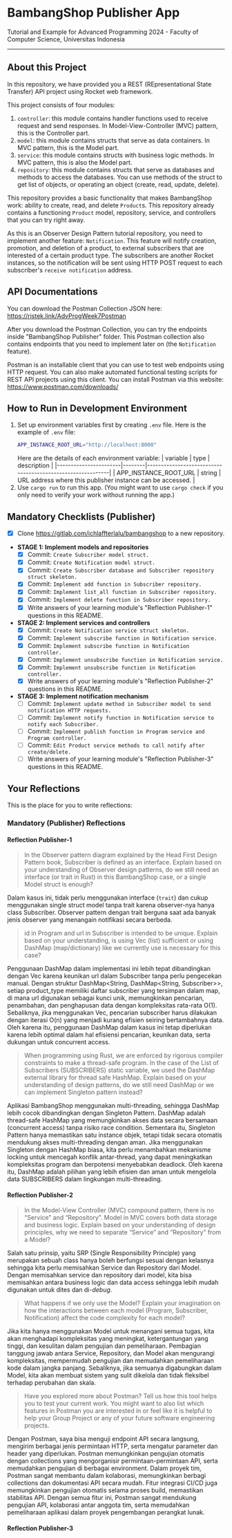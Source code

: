 # BambangShop Publisher App
Tutorial and Example for Advanced Programming 2024 - Faculty of Computer Science, Universitas Indonesia

---

## About this Project
In this repository, we have provided you a REST (REpresentational State Transfer) API project using Rocket web framework.

This project consists of four modules:
1.  `controller`: this module contains handler functions used to receive request and send responses.
    In Model-View-Controller (MVC) pattern, this is the Controller part.
2.  `model`: this module contains structs that serve as data containers.
    In MVC pattern, this is the Model part.
3.  `service`: this module contains structs with business logic methods.
    In MVC pattern, this is also the Model part.
4.  `repository`: this module contains structs that serve as databases and methods to access the databases.
    You can use methods of the struct to get list of objects, or operating an object (create, read, update, delete).

This repository provides a basic functionality that makes BambangShop work: ability to create, read, and delete `Product`s.
This repository already contains a functioning `Product` model, repository, service, and controllers that you can try right away.

As this is an Observer Design Pattern tutorial repository, you need to implement another feature: `Notification`.
This feature will notify creation, promotion, and deletion of a product, to external subscribers that are interested of a certain product type.
The subscribers are another Rocket instances, so the notification will be sent using HTTP POST request to each subscriber's `receive notification` address.

## API Documentations

You can download the Postman Collection JSON here: https://ristek.link/AdvProgWeek7Postman

After you download the Postman Collection, you can try the endpoints inside "BambangShop Publisher" folder.
This Postman collection also contains endpoints that you need to implement later on (the `Notification` feature).

Postman is an installable client that you can use to test web endpoints using HTTP request.
You can also make automated functional testing scripts for REST API projects using this client.
You can install Postman via this website: https://www.postman.com/downloads/

## How to Run in Development Environment
1.  Set up environment variables first by creating `.env` file.
    Here is the example of `.env` file:
    ```bash
    APP_INSTANCE_ROOT_URL="http://localhost:8000"
    ```
    Here are the details of each environment variable:
    | variable              | type   | description                                                |
    |-----------------------|--------|------------------------------------------------------------|
    | APP_INSTANCE_ROOT_URL | string | URL address where this publisher instance can be accessed. |
2.  Use `cargo run` to run this app.
    (You might want to use `cargo check` if you only need to verify your work without running the app.)

## Mandatory Checklists (Publisher)
-   [x] Clone https://gitlab.com/ichlaffterlalu/bambangshop to a new repository.
-   **STAGE 1: Implement models and repositories**
    -   [x] Commit: `Create Subscriber model struct.`
    -   [x] Commit: `Create Notification model struct.`
    -   [x] Commit: `Create Subscriber database and Subscriber repository struct skeleton.`
    -   [x] Commit: `Implement add function in Subscriber repository.`
    -   [x] Commit: `Implement list_all function in Subscriber repository.`
    -   [x] Commit: `Implement delete function in Subscriber repository.`
    -   [x] Write answers of your learning module's "Reflection Publisher-1" questions in this README.
-   **STAGE 2: Implement services and controllers**
    -   [x] Commit: `Create Notification service struct skeleton.`
    -   [x] Commit: `Implement subscribe function in Notification service.`
    -   [x] Commit: `Implement subscribe function in Notification controller.`
    -   [x] Commit: `Implement unsubscribe function in Notification service.`
    -   [x] Commit: `Implement unsubscribe function in Notification controller.`
    -   [x] Write answers of your learning module's "Reflection Publisher-2" questions in this README.
-   **STAGE 3: Implement notification mechanism**
    -   [ ] Commit: `Implement update method in Subscriber model to send notification HTTP requests.`
    -   [ ] Commit: `Implement notify function in Notification service to notify each Subscriber.`
    -   [ ] Commit: `Implement publish function in Program service and Program controller.`
    -   [ ] Commit: `Edit Product service methods to call notify after create/delete.`
    -   [ ] Write answers of your learning module's "Reflection Publisher-3" questions in this README.

## Your Reflections
This is the place for you to write reflections:

### Mandatory (Publisher) Reflections

#### Reflection Publisher-1
> In the Observer pattern diagram explained by the Head First Design Pattern book, Subscriber
is defined as an interface. Explain based on your understanding of Observer design patterns,
do we still need an interface (or trait in Rust) in this BambangShop case, or a single Model
struct is enough?

Dalam kasus ini, tidak perlu menggunakan interface (`trait`) dan cukup menggunakan single struct model tanpa trait karena observer-nya hanya class Subscriber. Observer pattern dengan trait berguna saat ada banyak jenis observer yang menangain notifikasi secara berbeda. 

> id in Program and url in Subscriber is intended to be unique. Explain based on your
understanding, is using Vec (list) sufficient or using DashMap (map/dictionary) like we currently
use is necessary for this case?

Penggunaan DashMap dalam implementasi ini lebih tepat dibandingkan dengan Vec karena keunikan url dalam Subscriber tanpa perlu pengecekan manual. Dengan struktur DashMap<String, DashMap<String, Subscriber>>, setiap product_type memiliki daftar subscriber yang tersimpan dalam map, di mana url digunakan sebagai kunci unik, memungkinkan pencarian, penambahan, dan penghapusan data dengan kompleksitas rata-rata O(1). Sebaliknya, jika menggunakan Vec, pencarian subscriber harus dilakukan dengan iterasi O(n) yang menjadi kurang efisien seiring bertambahnya data. Oleh karena itu, penggunaan DashMap dalam kasus ini tetap diperlukan karena lebih optimal dalam hal efisiensi pencarian, keunikan data, serta dukungan untuk concurrent access.

> When programming using Rust, we are enforced by rigorous compiler constraints to make a
thread-safe program. In the case of the List of Subscribers (SUBSCRIBERS) static variable, we
used the DashMap external library for thread safe HashMap. Explain based on your
understanding of design patterns, do we still need DashMap or we can implement Singleton
pattern instead?

Aplikasi BambangShop menggunakan multi-threading, sehingga DashMap lebih cocok dibandingkan dengan Singleton Pattern. DashMap adalah thread-safe HashMap yang memungkinkan akses data secara bersamaan (concurrent access) tanpa risiko race condition. Sementara itu, Singleton Pattern hanya memastikan satu instance objek, tetapi tidak secara otomatis mendukung akses multi-threading dengan aman. Jika menggunakan Singleton dengan HashMap biasa, kita perlu menambahkan mekanisme locking untuk mencegah konflik antar-thread, yang dapat meningkatkan kompleksitas program dan berpotensi menyebabkan deadlock. Oleh karena itu, DashMap adalah pilihan yang lebih efisien dan aman untuk mengelola data SUBSCRIBERS dalam lingkungan multi-threading.

#### Reflection Publisher-2
> In the Model-View Controller (MVC) compound pattern, there is no “Service” and “Repository”.
Model in MVC covers both data storage and business logic. Explain based on your
understanding of design principles, why we need to separate “Service” and “Repository” from
a Model?

Salah satu prinsip, yaitu SRP (Single Responsibility Principle) yang merupakan sebuah class hanya boleh berfungsi sesuai dengan kelasnya sehingga kita perlu memisahkan Service dan Repository dari Model. Dengan memisahkan service dan repository dari model, kita bisa memisahkan antara business logic dan data access sehingga lebih mudah digunakan untuk dites dan di-_debug_.

> What happens if we only use the Model? Explain your imagination on how the interactions
between each model (Program, Subscriber, Notification) affect the code complexity for
each model?

Jika kita hanya menggunakan Model untuk menangani semua tugas, kita akan menghadapi kompleksitas yang meningkat, ketergantungan yang tinggi, dan kesulitan dalam pengujian dan pemeliharaan. Pembagian tanggung jawab antara Service, Repository, dan Model akan mengurangi kompleksitas, mempermudah pengujian dan memudahkan pemeliharaan kode dalam jangka panjang. Sebaliknya, jika semuanya digabungkan dalam Model, kita akan membuat sistem yang sulit dikelola dan tidak fleksibel terhadap perubahan dan skala.

> Have you explored more about Postman? Tell us how this tool helps you to test your current
work. You might want to also list which features in Postman you are interested in or feel like it
is helpful to help your Group Project or any of your future software engineering projects.

Dengan Postman, saya bisa menguji endpoint API secara langsung, mengirim berbagai jenis permintaan HTTP, serta mengatur parameter dan header yang diperlukan. Postman memungkinkan pengujian otomatis dengan collections yang mengorganisir permintaan-permintaan API, serta memudahkan pengujian di berbagai environment. Dalam proyek tim, Postman sangat membantu dalam kolaborasi, memungkinkan berbagi collections dan dokumentasi API secara mudah. Fitur integrasi CI/CD juga memungkinkan pengujian otomatis selama proses build, memastikan stabilitas API. Dengan semua fitur ini, Postman sangat mendukung pengujian API, kolaborasi antar anggota tim, serta memudahkan pemeliharaan aplikasi dalam proyek pengembangan perangkat lunak.

#### Reflection Publisher-3

